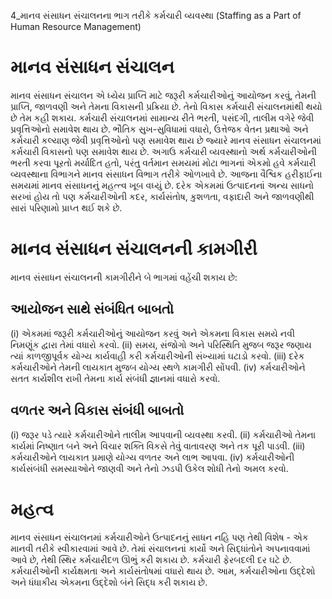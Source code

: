 4_માનવ સંસાધન સંચાલનના ભાગ તરીકે કર્મચારી વ્યવસ્થા
(Staffing as a Part of Human Resource Management)

# માનવ સંસાધન સંચાલન

માનવ સંસાધન સંચાલન એ ધ્યેય પ્રાપ્તિ માટે જરૂરી કર્મચારીઓનું આયોજન કરવું, તેમની પ્રાપ્તિ, જાળવણી અને તેમના વિકાસની પ્રક્રિયા છે. તેનો વિકાસ કર્મચારી સંચાલનમાંથી થયો છે તેમ કહી શકાય. કર્મચારી સંચાલનમાં સામાન્ય રીતે ભરતી, પસંદગી, તાલીમ વગેરે જેવી પ્રવૃત્તિઓનો સમાવેશ થાય છે. ભૌતિક સુખ-સુવિધામાં વધારો, ઉત્તેજક વેતન પ્રથાઓ અને કર્મચારી કલ્યાણ જેવી પ્રવૃત્તિઓનો પણ સમાવેશ થાય છે જ્યારે માનવ સંસાધન સંચાલનમાં કર્મચારી વિકાસનો પણ સમાવેશ થાય છે. અગાઉ કર્મચારી વ્યવસ્થાનો અર્થ કર્મચારીઓની ભરતી કરવા પૂરતો મર્યાદિત હતો, પરંતુ વર્તમાન સમયમાં મોટા ભાગનાં એકમો હવે કર્મચારી વ્યવસ્થાના વિભાગને માનવ સંસાધન વિભાગ તરીકે ઓળખાવે છે. આજના વૈશ્વિક હરીફાઈના સમયમાં માનવ સંસાધનનું મહત્ત્વ ખૂબ વધ્યું છે. દરેક એકમમાં ઉત્પાદનનાં અન્ય સાધનો સરખાં હોય તો પણ કર્મચારીઓની કદર, કાર્યસંતોષ, કુશળતા, વફાદારી અને જાળવણીથી સારાં પરિણામો પ્રાપ્ત થઈ શકે છે.

# માનવ સંસાધન સંચાલનની કામગીરી

માનવ સંસાધન સંચાલનની કામગીરીને બે ભાગમાં વહેંચી શકાય છે:

## આયોજન સાથે સંબંધિત બાબતો

(i) એકમમાં જરૂરી કર્મચારીઓનું આયોજન કરવું અને એકમના વિકાસ સમયે નવી નિમણૂંક દ્વારા તેમાં વધારો કરવો.
(ii) સમય, સંજોગો અને પરિસ્થિતિ મુજબ જરૂર જણાય ત્યાં કાળજીપૂર્વક યોગ્ય કાર્યવાહી કરી કર્મચારીઓની સંખ્યામાં ઘટાડો કરવો.
(iii) દરેક કર્મચારીઓને તેમની લાયકાત મુજબ યોગ્ય સ્થળે કામગીરી સોંપવી.
(iv) કર્મચારીઓને સતત કાર્યશીલ રાખી તેમના કાર્ય સંબંધી જ્ઞાનમાં વધારો કરવો.

## વળતર અને વિકાસ સંબંધી બાબતો

(i) જરૂર પડે ત્યારે કર્મચારીઓને તાલીમ આપવાની વ્યવસ્થા કરવી.
(ii) કર્મચારીઓ તેમના કાર્યમાં નિષ્ણાત બને અને વિચાર શક્તિ વિકસે તેવું વાતાવરણ અને તક પૂરી પાડવી.
(iii) કર્મચારીઓને લાયકાત પ્રમાણે યોગ્ય વળતર અને લાભ આપવા.
(iv) કર્મચારીઓની કાર્યસંબંધી સમસ્યાઓને જાણવી અને તેનો ઝડપી ઉકેલ શોધી તેનો અમલ કરવો.

# મહત્વ

માનવ સંસાધન સંચાલનમાં કર્મચારીઓને ઉત્પાદનનું સાધન નહિ પણ તેથી વિશેષ - એક માનવી તરીકે સ્વીકારવામાં આવે છે. તેમાં સંચાલનનાં કાર્યો અને સિદ્ધાંતોને અપનાવવામાં આવે છે, તેથી સ્થિર કર્મચારીદળ ઊભું કરી શકાય છે. કર્મચારી ફેરબદલી દર ઘટે છે. કર્મચારીઓની કાર્યક્ષમતા અને કાર્યસંતોષમાં વધારો થાય છે. આમ, કર્મચારીઓના ઉદ્દેશો અને ધંધાકીય એકમના ઉદ્દેશો બંને સિદ્ધ કરી શકાય છે.
